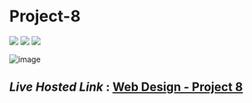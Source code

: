 # Project-8
<img src="https://img.shields.io/badge/Project%201-Portfolio-brightgreen">&nbsp;<img src="https://img.shields.io/badge/Used-HTML5-orange">&nbsp;<img src="https://img.shields.io/badge/Used-CSS3-blue">

![image](https://user-images.githubusercontent.com/91872149/181843600-30761afb-17e4-408d-87df-d44610fdf03b.png)

## _Live Hosted Link_ : [Web Design - Project 8](https://live-class-assignment-08.netlify.app/)

